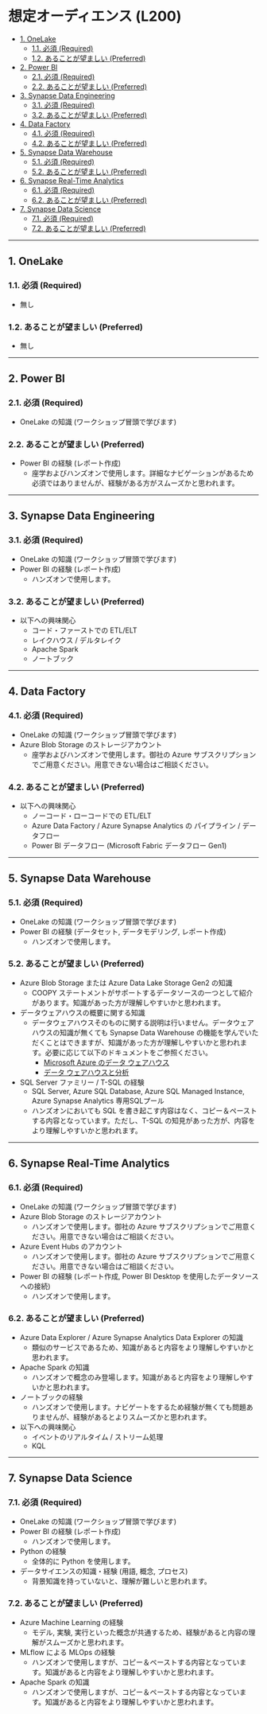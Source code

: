 # 想定オーディエンス (L200)

- [1. OneLake](#1-onelake)
  - [1.1. 必須 (Required)](#11-必須-required)
  - [1.2. あることが望ましい (Preferred)](#12-あることが望ましい-preferred)
- [2. Power BI](#2-power-bi)
  - [2.1. 必須 (Required)](#21-必須-required)
  - [2.2. あることが望ましい (Preferred)](#22-あることが望ましい-preferred)
- [3. Synapse Data Engineering](#3-synapse-data-engineering)
  - [3.1. 必須 (Required)](#31-必須-required)
  - [3.2. あることが望ましい (Preferred)](#32-あることが望ましい-preferred)
- [4. Data Factory](#4-data-factory)
  - [4.1. 必須 (Required)](#41-必須-required)
  - [4.2. あることが望ましい (Preferred)](#42-あることが望ましい-preferred)
- [5. Synapse Data Warehouse](#5-synapse-data-warehouse)
  - [5.1. 必須 (Required)](#51-必須-required)
  - [5.2. あることが望ましい (Preferred)](#52-あることが望ましい-preferred)
- [6. Synapse Real-Time Analytics](#6-synapse-real-time-analytics)
  - [6.1. 必須 (Required)](#61-必須-required)
  - [6.2. あることが望ましい (Preferred)](#62-あることが望ましい-preferred)
- [7. Synapse Data Science](#7-synapse-data-science)
  - [7.1. 必須 (Required)](#71-必須-required)
  - [7.2. あることが望ましい (Preferred)](#72-あることが望ましい-preferred)

---

## 1. OneLake

### 1.1. 必須 (Required)

* 無し

### 1.2. あることが望ましい (Preferred)

* 無し

---

## 2. Power BI

### 2.1. 必須 (Required)

* OneLake の知識 (ワークショップ冒頭で学びます)

### 2.2. あることが望ましい (Preferred)

* Power BI の経験 (レポート作成)
  * 座学およびハンズオンで使用します。詳細なナビゲーションがあるため必須ではありませんが、経験がある方がスムーズかと思われます。

---

## 3. Synapse Data Engineering

### 3.1. 必須 (Required)

* OneLake の知識 (ワークショップ冒頭で学びます)
* Power BI の経験 (レポート作成)
  * ハンズオンで使用します。

### 3.2. あることが望ましい (Preferred)

* 以下への興味関心
  * コード・ファーストでの ETL/ELT
  * レイクハウス / デルタレイク
  * Apache Spark
  * ノートブック

---

## 4. Data Factory

### 4.1. 必須 (Required)

* OneLake の知識 (ワークショップ冒頭で学びます)
* Azure Blob Storage のストレージアカウント
  * 座学およびハンズオンで使用します。御社の Azure サブスクリプションでご用意ください。用意できない場合はご相談ください。

### 4.2. あることが望ましい (Preferred)

* 以下への興味関心
  * ノーコード・ローコードでの ETL/ELT
  * Azure Data Factory / Azure Synapse Analytics の パイプライン / データフロー
  * Power BI データフロー (Microsoft Fabric データフロー Gen1)

---

## 5. Synapse Data Warehouse

### 5.1. 必須 (Required)

* OneLake の知識 (ワークショップ冒頭で学びます)
* Power BI の経験 (データセット, データモデリング, レポート作成)
  * ハンズオンで使用します。

### 5.2. あることが望ましい (Preferred)

* Azure Blob Storage または Azure Data Lake Storage Gen2 の知識
  * COOPY ステートメントがサポートするデータソースの一つとして紹介があります。知識があった方が理解しやすいかと思われます。
* データウェアハウスの概要に関する知識
  * データウェアハウスそのものに関する説明は行いません。データウェアハウスの知識が無くても Synapse Data Warehouse の機能を学んでいただくことはできますが、知識があった方が理解しやすいかと思われます。必要に応じて以下のドキュメントをご参照ください。
    * [Microsoft Azure のデータ ウェアハウス](https://learn.microsoft.com/ja-jp/azure/architecture/data-guide/relational-data/data-warehousing)
    * [データ ウェアハウスと分析](https://learn.microsoft.com/ja-jp/azure/architecture/example-scenario/data/data-warehouse)
* SQL Server ファミリー / T-SQL の経験
  * SQL Server, Azure SQL Database, Azure SQL Managed Instance, Azure Synapse Analytics 専用SQLプール
  * ハンズオンにおいても SQL を書き起こす内容はなく、コピー＆ペーストする内容となっています。ただし、T-SQL の知見があった方が、内容をより理解しやすいかと思われます。

---

## 6. Synapse Real-Time Analytics

### 6.1. 必須 (Required)

* OneLake の知識 (ワークショップ冒頭で学びます)
* Azure Blob Storage のストレージアカウント
  * ハンズオンで使用します。御社の Azure サブスクリプションでご用意ください。用意できない場合はご相談ください。
* Azure Event Hubs のアカウント
  * ハンズオンで使用します。御社の Azure サブスクリプションでご用意ください。用意できない場合はご相談ください。
* Power BI の経験 (レポート作成, Power BI Desktop を使用したデータソースへの接続)
  * ハンズオンで使用します。

### 6.2. あることが望ましい (Preferred)

* Azure Data Explorer / Azure Synapse Analytics Data Explorer の知識
  * 類似のサービスであるため、知識があると内容をより理解しやすいかと思われます。
* Apache Spark の知識
  * ハンズオンで概念のみ登場します。知識があると内容をより理解しやすいかと思われます。
* ノートブックの経験
  * ハンズオンで使用します。ナビゲートをするため経験が無くても問題ありませんが、経験があるとよりスムーズかと思われます。
* 以下への興味関心
  * イベントのリアルタイム / ストリーム処理
  * KQL

---

## 7. Synapse Data Science

### 7.1. 必須 (Required)

* OneLake の知識 (ワークショップ冒頭で学びます)
* Power BI の経験 (レポート作成)
  * ハンズオンで使用します。
* Python の経験
  * 全体的に Python を使用します。
* データサイエンスの知識・経験 (用語, 概念, プロセス)
  * 背景知識を持っていないと、理解が難しいと思われます。

### 7.2. あることが望ましい (Preferred)

* Azure Machine Learning の経験
  * モデル, 実験, 実行といった概念が共通するため、経験があると内容の理解がスムーズかと思われます。
* MLflow による MLOps の経験
  * ハンズオンで使用しますが、コピー＆ペーストする内容となっています。知識があると内容をより理解しやすいかと思われます。
* Apache Spark の知識
  * ハンズオンで使用しますが、コピー＆ペーストする内容となっています。知識があると内容をより理解しやすいかと思われます。
